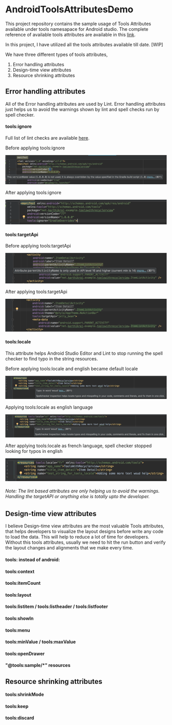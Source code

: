 # AndroidToolsAttributesDemo
This project repository contains the sample usage of Tools Attributes available under tools namesapace for Android studio. The complete reference of available tools attributes are available in this [link](https://developer.android.com/studio/write/tool-attributes.html#resource_shrinking_attributes).

In this project, I have utilized all the tools attributes available till date. [WIP]

We have three different types of tools attributes,

1. Error handling attributes
2. Design-time view attributes
3. Resource shrinking attributes

## Error handling attributes
All of the Error handling attributes are used by Lint. Error handling attributes just helps us to avoid the warnings shown by lint and spell checks run by spell checker. 

#### tools:ignore

Full list of lint checks are available [here](http://tools.android.com/tips/lint-checks).


Before applying tools:ignore

![alt Before ignoring](/images/toolsIgnoreBefore.png) 


After applying tools:ignore

![alt After Ignoring](/images/toolsIgnoreAfter.png)

#### tools:targetApi

Before applying tools:targetApi

![alt Before](/images/targetAPIBefore.png) 


After applying tools:targetApi

![alt After](/images/targetAPIAfter.png)


#### tools:locale

This attribute helps Android Studio Editor and Lint to stop running the spell checker to find typo in the string resources. 

Before applying tools:locale and english became default locale

![alt After](/images/localeWithEnDefault.png)

Applying tools:locale as english language

![alt After](/images/localeWithEnApplied.png)


After applying tools:locale as french language, spell checker stopped looking for typos in english

![alt After](/images/localeWithFrApplied.png)



###### Note: The lint based attributes are only helping us to avoid the warnings. Handling the targetAPI or anything else is totally upto the developer.

## Design-time view attributes

I believe Design-time view attributes are the most valuable Tools attributes, that helps developers to visualize the layout designs before write any code to load the data. This will help to reduce a lot of time for developers. Without this tools attributes, usually we need to hit the run button and verify the layout changes and alignments that we make every time. 



#### tools: instead of android:
#### tools:context
#### tools:itemCount
#### tools:layout
#### tools:listitem / tools:listheader / tools:listfooter
#### tools:showIn
#### tools:menu
#### tools:minValue / tools:maxValue
#### tools:openDrawer
#### "@tools:sample/*" resources

## Resource shrinking attributes


#### tools:shrinkMode

#### tools:keep

#### tools:discard
